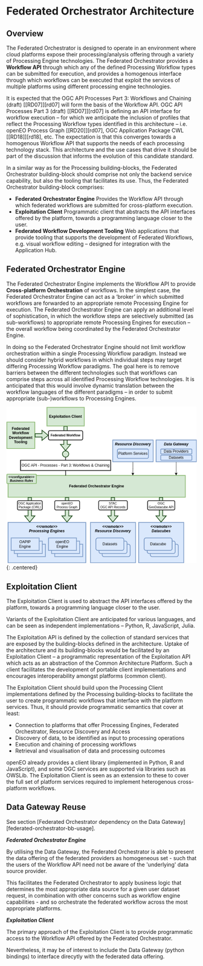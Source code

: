 # Federated Orchestrator Architecture

## Overview

The Federated Orchestrator is designed to operate in an environment where cloud platforms expose their processing/analysis offering through a variety of Processing Engine technologies. The Federated Orchestrator provides a **Workflow API** through which any of the defined Processing Workflow types can be submitted for execution, and provides a homogenous interface through which workflows can be executed that exploit the services of multiple platforms using different processing engine technologies.

It is expected that the OGC API Processes Part 3: Workflows and Chaining (draft) [[RD07]][rd07] will form the basis of the Workflow API. OGC API Processes Part 3 (draft) [[RD07]][rd07] is defining an API interface for workflow execution – for which we anticipate the inclusion of profiles that reflect the Processing Workflow types identified in this architecture – i.e. openEO Process Graph [[RD20]][rd07], OGC Application Package CWL [[RD18]][rd18], etc. The expectation is that this converges towards a homogenous Workflow API that supports the needs of each processing technology stack. This architecture and the use cases that drive it should be part of the discussion that informs the evolution of this candidate standard.

In a similar way as for the Processing building-blocks, the Federated Orchestrator building-block should comprise not only the backend service capability, but also the tooling that facilitates its use. Thus, the Federated Orchestrator building-block comprises:

*	**Federated Orchestrator Engine**
  Provides the Workflow API through which federated workflows are submitted for cross-platform execution.
*	**Exploitation Client**
  Programmatic client that abstracts the API interfaces offered by the platform, towards a programming language closer to the user.
*	**Federated Workflow Development Tooling**
  Web applications that provide tooling that supports the development of Federated Workflows, e.g. visual workflow editing – designed for integration with the Application Hub.

## Federated Orchestrator Engine

The Federated Orchestrator Engine implements the Workflow API to provide **Cross-platform Orchestration** of workflows. In the simplest case, the Federated Orchestrator Engine can act as a ‘broker’ in which submitted workflows are forwarded to an appropriate remote Processing Engine for execution. The Federated Orchestrator Engine can apply an additional level of sophistication, in which the workflow steps are selectively submitted (as sub-workflows) to appropriate remote Processing Engines for execution – the overall workflow being coordinated by the Federated Orchestrator Engine.

In doing so the Federated Orchestrator Engine should not limit workflow orchestration within a single Processing Workflow paradigm. Instead we should consider hybrid workflows in which individual steps may target differing Processing Workflow paradigms. The goal here is to remove barriers between the different technologies such that workflows can comprise steps across all identified Processing Workflow technologies. It is anticipated that this would involve dynamic translation between the workflow languages of the different paradigms – in order to submit appropriate (sub-)workflows to Processing Engines.

![Federated Orchestrator](diagrams/federated-orchestrator.drawio.png){: .centered}

## Exploitation Client

The Exploitation Client is used to abstract the API interfaces offered by the platform, towards a programming language closer to the user.

Variants of the Exploitation Client are anticipated for various languages, and can be seen as independent implementations – Python, R, JavaScript, Julia.

The Exploitation API is defined by the collection of standard services that are exposed by the building-blocks defined in the architecture. Uptake of the architecture and its building-blocks would be facilitated by an Exploitation Client – a programmatic representation of the Exploitation API which acts as an abstraction of the Common Architecture Platform. Such a client facilitates the development of portable client implementations and encourages interoperability amongst platforms (common client).

The Exploitation Client should build upon the Processing Client implementations defined by the Processing building-blocks to facilitate the user to create programmatic workflows that interface with the platform services. Thus, it should provide programmatic semantics that cover at least:

*	Connection to platforms that offer Processing Engines, Federated Orchestrator, Resource Discovery and Access
*	Discovery of data, to be identified as input to processing operations
*	Execution and chaining of processing workflows
*	Retrieval and visualisation of data and processing outcomes

openEO already provides a client library (implemented in Python, R and JavaScript), and some OGC services are supported via libraries such as OWSLib. The Exploitation Client is seen as an extension to these to cover the full set of platform services required to implement heterogenous cross-platform workflows.

## Data Gateway Reuse

See section [Federated Orchestrator dependency on the Data Gateway][federated-orchestrator-bb-usage].

**_Federated Orchestrator Engine_**

By utilising the Data Gateway, the Federated Orchestrator is able to present the data offering of the federated providers as homogeneous set - such that the users of the Workflow API need not be aware of the 'underlying' data source provider.

This facilitates the Federated Orchestrator to apply business logic that determines the most appropriate data source for a given user dataset request, in combination with other concerns such as workflow engine capabilities - and so orchestrate the federated workflow across the most appropriate platforms.

**_Exploitation Client_**

The primary approach of the Exploitation Client is to provide programmatic access to the Workflow API offered by the Federated Orchestrator.

Nevertheless, it may be of interest to include the Data Gateway (python bindings) to interface direcytly with the federated data offering.
